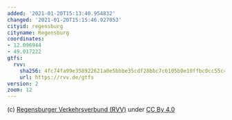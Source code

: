 ```yaml
---
added: '2021-01-20T15:13:40.954832'
changed: '2021-01-20T15:15:46.927053'
cityid: regensburg
cityname: Regensburg
coordinates:
- 12.096944
- 49.017222
gtfs:
  rvv:
    sha256: 4fc74fa99e358922621a0e5bbbe35cdf28bbc7c6105b0e10ffbc0cc55c4d38e4
    url: https://rvv.de/gtfs
version: 2
zoom: 12
---
```


(c) [Regensburger Verkehrsverbund (RVV)](https://rvv.de/open-data) under [CC By 4.0](https://creativecommons.org/licenses/by/4.0/deed.de)
